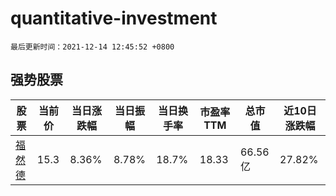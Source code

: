 # quantitative-investment

`最后更新时间：2021-12-14 12:45:52 +0800`

## 强势股票

|股票|当前价|当日涨跌幅|当日振幅|当日换手率|市盈率TTM|总市值|近10日涨跌幅|
|----|----|----|----|----|----|----|----|
|[福然德](https://xueqiu.com/S/SH605050)|15.3|8.36%|8.78%|18.7%|18.33|66.56亿|27.82%|
